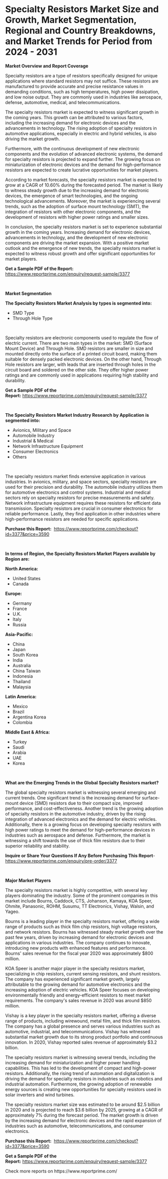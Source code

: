 <p><h1>Specialty Resistors Market Size and Growth, Market Segmentation, Regional and Country Breakdowns, and Market Trends for Period from 2024 -  2031</h1></p><p><strong>Market Overview and Report Coverage</strong></p>
<p><p>Specialty resistors are a type of resistors specifically designed for unique applications where standard resistors may not suffice. These resistors are manufactured to provide accurate and precise resistance values in demanding conditions, such as high temperatures, high power dissipation, and low noise output. They are commonly used in industries like aerospace, defense, automotive, medical, and telecommunications.</p><p>The specialty resistors market is expected to witness significant growth in the coming years. This growth can be attributed to various factors, including the increasing demand for electronic devices and the advancements in technology. The rising adoption of specialty resistors in automotive applications, especially in electric and hybrid vehicles, is also driving the market growth.</p><p>Furthermore, with the continuous development of new electronic components and the evolution of advanced electronic systems, the demand for specialty resistors is projected to expand further. The growing focus on miniaturization of electronic devices and the demand for high-performance resistors are expected to create lucrative opportunities for market players.</p><p>According to market forecasts, the specialty resistors market is expected to grow at a CAGR of 10.60% during the forecasted period. The market is likely to witness steady growth due to the increasing demand for electronic devices, the emergence of smart technologies, and the ongoing technological advancements. Moreover, the market is experiencing several trends, such as the adoption of surface mount technology (SMT), the integration of resistors with other electronic components, and the development of resistors with higher power ratings and smaller sizes.</p><p>In conclusion, the specialty resistors market is set to experience substantial growth in the coming years. Increasing demand for electronic devices, advancements in technology, and the development of new electronic components are driving the market expansion. With a positive market outlook and the emergence of new trends, the specialty resistors market is expected to witness robust growth and offer significant opportunities for market players.</p></p>
<p><strong>Get a Sample PDF of the Report:</strong> <a href="https://www.reportprime.com/enquiry/request-sample/3377">https://www.reportprime.com/enquiry/request-sample/3377</a></p>
<p>&nbsp;</p>
<p><strong>Market Segmentation</strong></p>
<p><strong>The Specialty Resistors Market Analysis by types is segmented into:</strong></p>
<p><ul><li>SMD Type</li><li>Through Hole Type</li></ul></p>
<p>&nbsp;</p>
<p><p>Specialty resistors are electronic components used to regulate the flow of electric current. There are two main types in the market: SMD (Surface Mount Device) and Through Hole. SMD resistors are smaller in size and mounted directly onto the surface of a printed circuit board, making them suitable for densely packed electronic devices. On the other hand, Through Hole resistors are larger, with leads that are inserted through holes in the circuit board and soldered on the other side. They offer higher power ratings and are commonly used in applications requiring high stability and durability.</p></p>
<p><strong>Get a Sample PDF of the Report:</strong>&nbsp;<a href="https://www.reportprime.com/enquiry/request-sample/3377">https://www.reportprime.com/enquiry/request-sample/3377</a></p>
<p>&nbsp;</p>
<p><strong>The Specialty Resistors Market Industry Research by Application is segmented into:</strong></p>
<p><ul><li>Avionics, Military and Space</li><li>Automobile Industry</li><li>Industrial & Medical</li><li>Network Infrastructure Equipment</li><li>Consumer Electronics</li><li>Others</li></ul></p>
<p>&nbsp;</p>
<p><p>The specialty resistors market finds extensive application in various industries. In avionics, military, and space sectors, specialty resistors are used for their precision and durability. The automobile industry utilizes them for automotive electronics and control systems. Industrial and medical sectors rely on specialty resistors for precise measurements and safety. Network infrastructure equipment requires these resistors for efficient data transmission. Specialty resistors are crucial in consumer electronics for reliable performance. Lastly, they find application in other industries where high-performance resistors are needed for specific applications.</p></p>
<p><strong>Purchase this Report:</strong>&nbsp; <a href="https://www.reportprime.com/checkout?id=3377&price=3590">https://www.reportprime.com/checkout?id=3377&price=3590</a></p>
<p>&nbsp;</p>
<p><strong>In terms of Region, the Specialty Resistors Market Players available by Region are:</strong></p>
<p>
    <p> <strong> North America: </strong>
        <ul>
            <li>United States</li>
            <li>Canada</li>
        </ul>
        </p> 
    <p> <strong> Europe: </strong>
        <ul>
            <li>Germany</li>
            <li>France</li>
            <li>U.K.</li>
            <li>Italy</li>
            <li>Russia</li>
        </ul>
        </p> 
    <p> <strong> Asia-Pacific: </strong>
        <ul>
            <li>China</li>
            <li>Japan</li>
            <li>South Korea</li>
            <li>India</li>
            <li>Australia</li>
            <li>China Taiwan</li>
            <li>Indonesia</li>
            <li>Thailand</li>
            <li>Malaysia</li>
        </ul>
        </p> 
    <p> <strong> Latin America: </strong>
        <ul>
            <li>Mexico</li>
            <li>Brazil</li>
            <li>Argentina Korea</li>
            <li>Colombia</li>
        </ul>
        </p> 
    <p> <strong> Middle East & Africa: </strong>
        <ul>
            <li>Turkey</li>
            <li>Saudi</li>
            <li>Arabia</li>
            <li>UAE</li>
            <li>Korea</li>
        </ul>
    </p>
    </p>
<p>&nbsp;</p>
<p><strong>What are the Emerging Trends in the Global Specialty Resistors market?</strong></p>
<p><p>The global specialty resistors market is witnessing several emerging and current trends. One significant trend is the increasing demand for surface-mount device (SMD) resistors due to their compact size, improved performance, and cost-effectiveness. Another trend is the growing adoption of specialty resistors in the automotive industry, driven by the rising integration of advanced electronics and the demand for electric vehicles. Additionally, there is a growing focus on developing specialty resistors with high power ratings to meet the demand for high-performance devices in industries such as aerospace and defense. Furthermore, the market is witnessing a shift towards the use of thick film resistors due to their superior reliability and stability.</p></p>
<p><strong>Inquire or Share Your Questions If Any Before Purchasing This Report</strong>- <a href="https://www.reportprime.com/enquiry/pre-order/3377">https://www.reportprime.com/enquiry/pre-order/3377</a></p>
<p>&nbsp;</p>
<p><strong>Major Market Players</strong></p>
<p><p>The specialty resistors market is highly competitive, with several key players dominating the industry. Some of the prominent companies in this market include Bourns, Caddock, CTS, Johanson, Kamaya, KOA Speer, Ohmite, Panasonic, ROHM, Susumu, TT Electronics, Vishay, Walsin, and Yageo. </p><p>Bourns is a leading player in the specialty resistors market, offering a wide range of products such as thick film chip resistors, high voltage resistors, and network resistors. Bourns has witnessed steady market growth over the past few years, driven by increasing demand for electronic devices and applications in various industries. The company continues to innovate, introducing new products with enhanced features and performance. Bourns' sales revenue for the fiscal year 2020 was approximately $800 million.</p><p>KOA Speer is another major player in the specialty resistors market, specializing in chip resistors, current sensing resistors, and shunt resistors. The company has experienced significant market growth, largely attributable to the growing demand for automotive electronics and the increasing adoption of electric vehicles. KOA Speer focuses on developing environmentally friendly and energy-efficient resistors to meet market requirements. The company's sales revenue in 2020 was around $850 million.</p><p>Vishay is a key player in the specialty resistors market, offering a diverse range of products, including wirewound, metal film, and thick film resistors. The company has a global presence and serves various industries such as automotive, industrial, and telecommunications. Vishay has witnessed substantial market growth due to its strong product portfolio and continuous innovation. In 2020, Vishay reported sales revenue of approximately $3.2 billion.</p><p>The specialty resistors market is witnessing several trends, including the increasing demand for miniaturization and higher power handling capabilities. This has led to the development of compact and high-power resistors. Additionally, the rising trend of automation and digitalization is driving the demand for specialty resistors in industries such as robotics and industrial automation. Furthermore, the growing adoption of renewable energy sources is creating new opportunities for specialty resistors used in solar inverters and wind turbines.</p><p>The specialty resistors market size was estimated to be around $2.5 billion in 2020 and is projected to reach $3.6 billion by 2025, growing at a CAGR of approximately 7% during the forecast period. The market growth is driven by the increasing demand for electronic devices and the rapid expansion of industries such as automotive, telecommunications, and consumer electronics.</p></p>
<p><strong>Purchase this Report:</strong>&nbsp;&nbsp;<a href="https://www.reportprime.com/checkout?id=3377&price=3590">https://www.reportprime.com/checkout?id=3377&price=3590</a></p>
<p></p>
<p><strong>Get a Sample PDF of the Report:</strong>&nbsp;<a href="https://www.reportprime.com/enquiry/request-sample/3377">https://www.reportprime.com/enquiry/request-sample/3377</a></p>
<p>Check more reports on https://www.reportprime.com/</p>